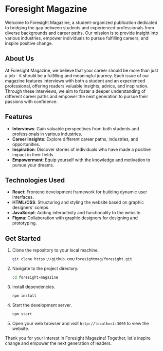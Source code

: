 # Foresight Magazine

Welcome to Foresight Magazine, a student-organized publication dedicated to bridging the gap between students and experienced professionals from diverse backgrounds and career paths. Our mission is to provide insight into various industries, empower individuals to pursue fulfilling careers, and inspire positive change.

## About Us
At Foresight Magazine, we believe that your career should be more than just a job - it should be a fulfilling and meaningful journey. Each issue of our magazine features interviews with both a student and an experienced professional, offering readers valuable insights, advice, and inspiration. Through these interviews, we aim to foster a deeper understanding of different career paths and empower the next generation to pursue their passions with confidence.

## Features
- **Interviews**: Gain valuable perspectives from both students and professionals in various industries.
- **Career Insights**: Explore different career paths, industries, and opportunities.
- **Inspiration**: Discover stories of individuals who have made a positive impact in their fields.
- **Empowerment**: Equip yourself with the knowledge and motivation to pursue your dreams.

## Technologies Used
- **React**: Frontend development framework for building dynamic user interfaces.
- **HTML/CSS**: Structuring and styling the website based on graphic designers' comps.
- **JavaScript**: Adding interactivity and functionality to the website.
- **Figma**: Collaboration with graphic designers for designing and prototyping.

## Get Started
1. Clone the repository to your local machine.
   ```bash
   git clone https://github.com/foresightmag/foresight.git
   ```
2. Navigate to the project directory.
   ```bash
   cd foresight-magazine
   ```
3. Install dependencies.
   ```bash
   npm install
   ```
4. Start the development server.
   ```bash
   npm start
   ```
5. Open your web browser and visit `http://localhost:3000` to view the website.

Thank you for your interest in Foresight Magazine! Together, let's inspire change and empower the next generation of leaders.
